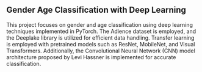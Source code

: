 

## Gender Age Classification with Deep Learning

This project focuses on gender and age classification using deep learning techniques implemented in PyTorch. The Adience dataset is employed, and the Deeplake library is utilized for efficient data handling. Transfer learning is employed with pretrained models such as ResNet, MobileNet, and Visual Transformers. Additionally, the Convolutional Neural Network (CNN) model architecture proposed by Levi Hassner is implemented for accurate classification.
